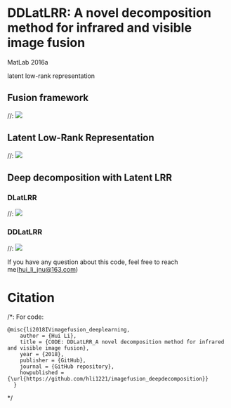 # DDLatLRR: A novel decomposition method for infrared and visible image fusion

MatLab 2016a

latent low-rank representation

## Fusion framework
//: ![](https://github.com/hli1221/imagefusion_deepdecomposition/blob/master/figures/framework.png)

## Latent Low-Rank Representation
//:  ![](https://github.com/hli1221/imagefusion_deepdecomposition/blob/master/figures/latentlrr.png)

## Deep decomposition with Latent LRR

### DLatLRR
//: ![](https://github.com/hli1221/imagefusion_deepdecomposition/blob/master/figures/decomposition.png)

### DDLatLRR
//: ![](https://github.com/hli1221/imagefusion_deepdecomposition/blob/master/figures/DDLatLrr.png)

If you have any question about this code, feel free to reach me(hui_li_jnu@163.com) 

# Citation

/*:
For code:
```
@misc{li2018IVimagefusion_deeplearning,
    author = {Hui Li},
    title = {CODE: DDLatLRR_A novel decomposition method for infrared and visible image fusion},
    year = {2018},
    publisher = {GitHub},
    journal = {GitHub repository},
    howpublished = {\url{https://github.com/hli1221/imagefusion_deepdecomposition}}
  }
```
*/

